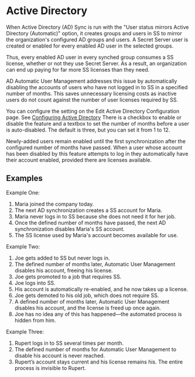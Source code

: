 [title]: # (Active Directory)
[tags]: # (Active Directory)
[priority]: # (500)

# Active Directory

When Active Directory (AD) Sync is run with the "User status mirrors Active Directory (Automatic)" option, it creates groups and users in SS to mirror the organization's configured AD groups and users. A Secret Server user is created or enabled for every enabled AD user in the selected groups.

Thus, every enabled AD user in every synched group consumes a SS license, whether or not they use Secret Server. As a result, an organization can end up paying for far more SS licenses than they need.

AD Automatic User Management addresses this issue by automatically disabling the accounts of users who have not logged in to SS in a specified number of months. This saves unnecessary licensing costs as inactive users do not count against the number of user licenses required by SS.

You can configure the setting on the Edit Active Directory Configuration page. See [Configuring Active Directory](#configuring-active-directory) There is a checkbox to enable or disable the feature and a textbox to set the number of months before a user is auto-disabled. The default is three, but you can set it from 1 to 12.

Newly-added users remain enabled until the first synchronization after the configured number of months have passed. When a user whose account has been disabled by this feature attempts to log in they automatically have their account enabled, provided there are licenses available.

## Examples

Example One:

1. Maria joined the company today.
1. The next AD synchronization creates a SS account for Maria.
1. Maria never logs in to SS because she does not need it for her job.
1. Once the defined number of months have passed, the next AD synchronization disables Maria's SS account.
1. The SS license used by Maria's account becomes available for use.

Example Two:

1. Joe gets added to SS but never logs in.
1. The defined number of months later, Automatic User Management disables his account, freeing his license.
1. Joe gets promoted to a job that requires SS.
1. Joe logs into SS.
1. His account is automatically re-enabled, and he now takes up a license.
1. Joe gets demoted to his old job, which does not require SS.
1. A defined number of months later, Automatic User Management disables his account, and the license is freed up once again.
1. Joe has no idea any of this has happened—the automated process is hidden from him.

Example Three:

1. Rupert logs in to SS several times per month.
1. The defined number of months for Automatic User Management to disable his account is never reached.
1. Rupert’s account stays current and his license remains his. The entire process is invisible to Rupert.
